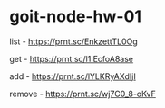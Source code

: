 # goit-node-hw-01

list - https://prnt.sc/EnkzettTL0Og

get - https://prnt.sc/l1IEcfoA8ase 

add - https://prnt.sc/lYLKRyAXdIjI 

remove - https://prnt.sc/wj7C0_8-oKvF 